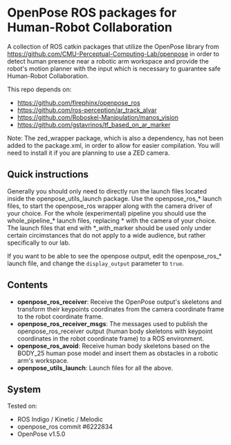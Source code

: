 # OpenPose ROS packages for Human-Robot Collaboration

A collection of ROS catkin packages that utilize the OpenPose library from https://github.com/CMU-Perceptual-Computing-Lab/openpose in order to detect human presence near a robotic arm workspace and provide the robot's motion planner with the input which is necessary to guarantee safe Human-Robot Collaboration.

This repo depends on:

* https://github.com/firephinx/openpose_ros
* https://github.com/ros-perception/ar_track_alvar
* https://github.com/Roboskel-Manipulation/manos_vision
* https://github.com/gstavrinos/tf_based_on_ar_marker


Note: The zed_wrapper package, which is also a dependency, has not been added to the package.xml, in order to allow for easier compilation. You will need to install it if you are planning to use a ZED camera.

## Quick instructions

Generally you should only need to directly run the launch files located inside the openpose_utils_launch package.
Use the openpose_ros_* launch files, to start the openpose_ros wrapper along with the camera driver of your choice.
For the whole (experimental) pipeline you should use the whole_pipeline_* launch files, replacing * with the camera of your choice.
The launch files that end with *_with_marker should be used only under certain circimstances that do not apply to a wide audience, but rather specifically to our lab.

If you want to be able to see the openpose output, edit the openpose_ros_* launch file, and change the `display_output` parameter to `true`.

## Contents

* **openpose_ros_receiver**: Receive the OpenPose output's skeletons and transform their keypoints coordinates from the camera coordinate frame to the robot coordinate frame.
* **openpose_ros_receiver_msgs**: The messages used to publish the openpose_ros_receiver output (human body skeletons with keypoint coordinates in the robot coordinate frame) to a ROS environment. 
* **openpose_ros_avoid**: Receive human body skeletons based on the BODY_25 human pose model and insert them as obstacles in a robotic arm's workspace.
* **openpose_utils_launch**: Launch files for all the above.

## System

Tested on:
* ROS Indigo / Kinetic / Melodic
* openpose_ros commit #6222834
* OpenPose v1.5.0
